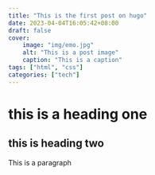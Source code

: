 ```yaml
---
title: "This is the first post on hugo"
date: 2023-04-04T16:05:42+08:00
draft: false
cover:
    image: "img/emo.jpg"
    alt: "This is a post image"
    caption: "This is a caption"
tags: ["html", "css"]
categories: ["tech"]
---
```


# this is a heading one
## this is heading two 

This is a paragraph